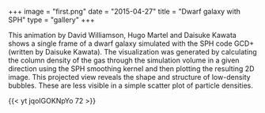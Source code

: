 +++
image = "first.png"
date = "2015-04-27"
title = "Dwarf galaxy with SPH"
type = "gallery"
+++

<!-- https://www.computecanada.ca/visualization/dwarf-galaxy-with-sph -->

This animation by David Williamson, Hugo Martel and Daisuke Kawata shows a single frame of a dwarf galaxy simulated with
the SPH code GCD+ (written by Daisuke Kawata). The visualization was generated by calculating the column density of the
gas through the simulation volume in a given direction using the SPH smoothing kernel and then plotting the resulting 2D
image. This projected view reveals the shape and structure of low-density bubbles. These are less visible in a simple
scatter plot of particle densities.

{{< yt jqoIGOKNpYo 72 >}}
&nbsp;
